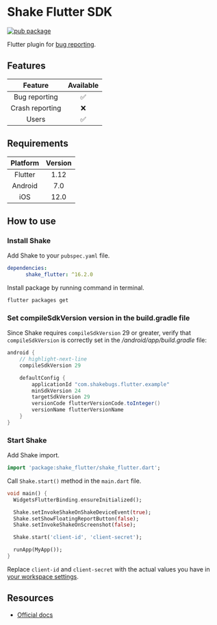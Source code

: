 # Shake Flutter SDK

[![pub package](https://img.shields.io/pub/v/shake_flutter)](https://pub.dev/packages/shake_flutter)

Flutter plugin for [bug reporting](https://www.shakebugs.com).

## Features

|     Feature     | Available |
|:---------------:|:---------:|
|  Bug reporting  |     ✅     |
| Crash reporting |     ❌     |
|      Users      |     ✅     |

## Requirements

| Platform | Version |
|:----------:|:---------:|
| Flutter  |   1.12  |
| Android  |   7.0   |
| iOS      |   12.0  |

## How to use

### Install Shake

Add Shake to your `pubspec.yaml` file.
```yaml
dependencies:
      shake_flutter: ^16.2.0
```

Install package by running command in terminal.
```bash
flutter packages get
```

### Set compileSdkVersion version in the build.gradle file

Since Shake requires `compileSdkVersion` 29 or greater, verify that `compileSdkVersion` is correctly set in the */android/app/build.gradle* file:

```groovy title="build.gradle"
android {
    // highlight-next-line
    compileSdkVersion 29

    defaultConfig {
        applicationId "com.shakebugs.flutter.example"
        minSdkVersion 24
        targetSdkVersion 29
        versionCode flutterVersionCode.toInteger()
        versionName flutterVersionName
    }
}
```

### Start Shake

Add Shake import.
```dart
import 'package:shake_flutter/shake_flutter.dart';
```

Call `Shake.start()` method in the `main.dart` file.
```dart
void main() {
  WidgetsFlutterBinding.ensureInitialized();

  Shake.setInvokeShakeOnShakeDeviceEvent(true);
  Shake.setShowFloatingReportButton(false);
  Shake.setInvokeShakeOnScreenshot(false);

  Shake.start('client-id', 'client-secret');

  runApp(MyApp());
}
```

Replace `client-id` and `client-secret` with the actual values you have in [your workspace settings](https://app.shakebugs.com/settings/workspace#general).

## Resources

- [Official docs](https://www.shakebugs.com/docs/)
